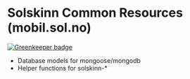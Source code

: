 Solskinn Common Resources (mobil.sol.no)
========================================

[![Greenkeeper badge](https://badges.greenkeeper.io/soldotno/solskinn-common.svg?token=195267c5f8310ec686438ca25d4e5fb458c233d569a51dcb99261f33d3650e60)](https://greenkeeper.io/)

- Database models for mongoose/mongodb
- Helper functions for solskinn-*
